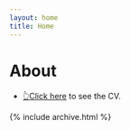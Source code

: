 ```yaml
---
layout: home
title: Home
---
```


# About


           


*  [👆Click here](/cv) to see the CV.      

<!-- [click here](/posts) to scroll posts from the most recent.           -->
 




{% include archive.html %}
